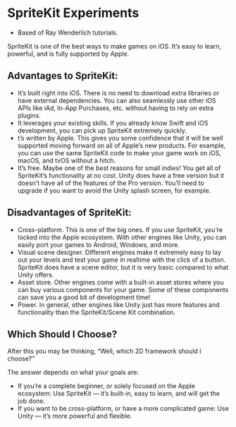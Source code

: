 # SpriteKit Experiments

* Based of Ray Wenderlich tutorials.

SpriteKit is one of the best ways to make games on iOS. It’s easy to learn, powerful, and is fully supported by Apple.

## Advantages to SpriteKit:
- It’s built right into iOS. There is no need to download extra libraries or have external dependencies. You can also seamlessly use other iOS APIs like iAd, In-App Purchases, etc. without having to rely on extra plugins.
- It leverages your existing skills. If you already know Swift and iOS development, you can pick up SpriteKit extremely quickly.
- t’s written by Apple. This gives you some confidence that it will be well supported moving forward on all of Apple’s new products. For example, you can use the same SpriteKit code to make your game work on iOS, macOS, and tvOS without a hitch.
- It’s free. Maybe one of the best reasons for small indies! You get all of SpriteKit’s functionality at no cost. Unity does have a free version but it doesn’t have all of the features of the Pro version. You’ll need to upgrade if you want to avoid the Unity splash screen, for example.

## Disadvantages of SpriteKit:
- Cross-platform. This is one of the big ones. If you use SpriteKit, you’re locked into the Apple ecosystem. With other engines like Unity, you can easily port your games to Android, Windows, and more.
- Visual scene designer. Different engines make it extremely easy to lay out your levels and test your game in realtime with the click of a button. SpriteKit does have a scene editor, but it is very basic compared to what Unity offers.
- Asset store. Other engines come with a built-in asset stores where you can buy various components for your game. Some of these components can save you a good bit of development time!
- Power. In general, other engines like Unity just has more features and functionality than the SpriteKit/Scene Kit combination.

## Which Should I Choose?
After this you may be thinking, “Well, which 2D framework should I choose?”

The answer depends on what your goals are:
- If you’re a complete beginner, or solely focused on the Apple ecosystem: Use SpriteKit — it’s built-in, easy to learn, and will get the job done.
- If you want to be cross-platform, or have a more complicated game: Use Unity — it’s more powerful and flexible.
